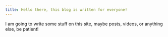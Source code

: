 ```yaml
---
title: Hello there, this blog is written for everyone!
---
```


I am going to write some stuff on this site, maybe posts, videos, or anything else, be patient!